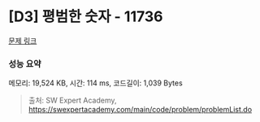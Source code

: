 # [D3] 평범한 숫자 - 11736 

[문제 링크](https://swexpertacademy.com/main/code/problem/problemDetail.do?contestProbId=AXhh-H-KwUcDFARQ) 

### 성능 요약

메모리: 19,524 KB, 시간: 114 ms, 코드길이: 1,039 Bytes



> 출처: SW Expert Academy, https://swexpertacademy.com/main/code/problem/problemList.do